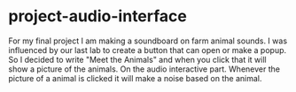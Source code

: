 # project-audio-interface
For my final project I am making a soundboard on farm animal sounds.
I was influenced by our last lab to create a button that can open or make a popup.
So I decided to write "Meet the Animals" and when you click that it will show a picture of the
animals.
On the audio interactive part.
Whenever the picture of a animal is clicked it will make a noise based on the animal.

